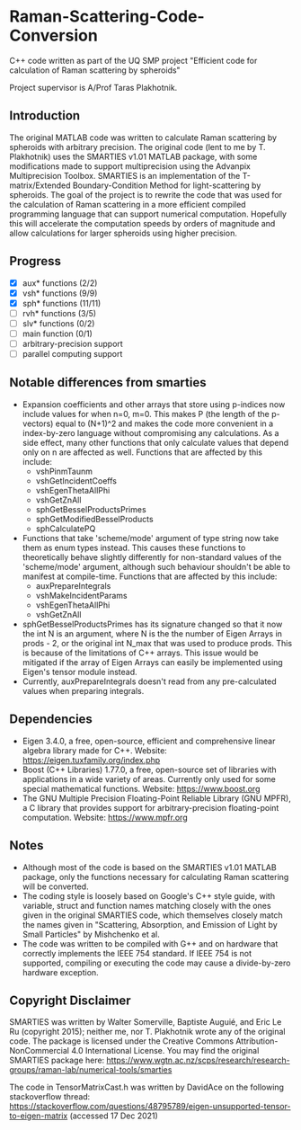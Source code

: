# Raman-Scattering-Code-Conversion
C++ code written as part of the UQ SMP project "Efficient code for calculation of Raman scattering by spheroids"

Project supervisor is A/Prof Taras Plakhotnik.

## Introduction

The original MATLAB code was written to calculate Raman scattering by spheroids with arbitrary precision. The original code (lent to me by T. Plakhotnik) uses the SMARTIES v1.01 MATLAB package, with some modifications made to support multiprecision using the Advanpix Multiprecision Toolbox. SMARTIES is an implementation of the T-matrix/Extended Boundary-Condition Method for light-scattering by spheroids. The goal of the project is to rewrite the code that was used for the calculation of Raman scattering in a more efficient compiled programming language that can support numerical computation. Hopefully this will accelerate the computation speeds by orders of magnitude and allow calculations for larger spheroids using higher precision.

## Progress

  - [x] aux* functions (2/2)
  - [x] vsh* functions (9/9)
  - [x] sph* functions (11/11)
  - [ ] rvh* functions (3/5)
  - [ ] slv* functions (0/2)
  - [ ] main function (0/1)
  - [ ] arbitrary-precision support
  - [ ] parallel computing support

## Notable differences from smarties

- Expansion coefficients and other arrays that store using p-indices now include values for when n=0, m=0. This makes P (the length of the p-vectors) equal to (N+1)^2 and makes the code more convenient in a index-by-zero language without compromising any calculations. As a side effect, many other functions that only calculate values that depend only on n are affected as well. Functions that are affected by this include:
  - vshPinmTaunm
  - vshGetIncidentCoeffs
  - vshEgenThetaAllPhi
  - vshGetZnAll
  - sphGetBesselProductsPrimes
  - sphGetModifiedBesselProducts
  - sphCalculatePQ
- Functions that take 'scheme/mode' argument of type string now take them as enum types instead. This causes these functions to theoretically behave slightly differently for non-standard values of the 'scheme/mode' argument, although such behaviour shouldn't be able to manifest at compile-time. Functions that are affected by this include:
  - auxPrepareIntegrals
  - vshMakeIncidentParams
  - vshEgenThetaAllPhi
  - vshGetZnAll
- sphGetBesselProductsPrimes has its signature changed so that it now the int N is an argument, where N is the the number of Eigen Arrays in prods - 2, or the original int N_max that was used to produce prods. This is because of the limitations of C++ arrays. This issue would be mitigated if the array of Eigen Arrays can easily be implemented using Eigen's tensor module instead.
- Currently, auxPrepareIntegrals doesn't read from any pre-calculated values when preparing integrals.

## Dependencies

- Eigen 3.4.0, a free, open-source, efficient and comprehensive linear algebra library made for C++. Website: https://eigen.tuxfamily.org/index.php
- Boost (C++ Libraries) 1.77.0, a free, open-source set of libraries with applications in a wide variety of areas. Currently only used for some special mathematical functions. Website: https://www.boost.org
- The GNU Multiple Precision Floating-Point Reliable Library (GNU MPFR), a C library that provides support for arbitrary-precision floating-point computation. Website: https://www.mpfr.org

## Notes

- Although most of the code is based on the SMARTIES v1.01 MATLAB package, only the functions necessary for calculating Raman scattering will be converted.
- The coding style is loosely based on Google's C++ style guide, with variable, struct and function names matching closely with the ones given in the original SMARTIES code, which themselves closely match the names given in "Scattering, Absorption, and Emission of Light by Small Particles" by Mishchenko et al.
- The code was written to be compiled with G++ and on hardware that correctly implements the IEEE 754 standard. If IEEE 754 is not supported, compiling or executing the code may cause a divide-by-zero hardware exception.

## Copyright Disclaimer

SMARTIES was written by Walter Somerville, Baptiste Auguié, and Eric Le Ru (copyright 2015); neither me, nor T. Plakhotnik wrote any of the original code. The package is licensed under the Creative Commons Attribution-NonCommercial 4.0 International License. You may find the original SMARTIES package here:
https://www.wgtn.ac.nz/scps/research/research-groups/raman-lab/numerical-tools/smarties

The code in TensorMatrixCast.h was written by DavidAce on the following stackoverflow thread: https://stackoverflow.com/questions/48795789/eigen-unsupported-tensor-to-eigen-matrix (accessed 17 Dec 2021)
